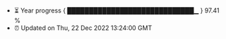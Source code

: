 - ⏳ Year progress { █████████████████████████████▁ } 97.41 %
- ⏰ Updated on Thu, 22 Dec 2022 13:24:00 GMT

